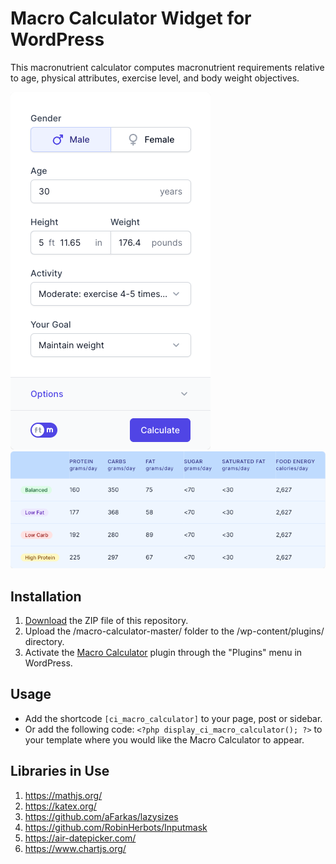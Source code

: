 # Macro Calculator Widget for WordPress

This macronutrient calculator computes macronutrient requirements relative to age, physical attributes, exercise level, and body weight objectives.

![Macro Calculator Input Form](/assets/images/screenshot-1.png "Macro Calculator Input Form")
![Macro Calculator Calculation Results](/assets/images/screenshot-2.png "Macro Calculator Calculation Results")

## Installation

1. [Download](https://github.com/pub-calculator-io/age-calculator/archive/refs/heads/master.zip) the ZIP file of this repository.
2. Upload the /macro-calculator-master/ folder to the /wp-content/plugins/ directory.
3. Activate the [Macro Calculator](https://www.calculator.io/macro-calculator/ "Macro Calculator Homepage") plugin through the "Plugins" menu in WordPress.

## Usage
* Add the shortcode `[ci_macro_calculator]` to your page, post or sidebar.
* Or add the following code: `<?php display_ci_macro_calculator(); ?>` to your template where you would like the Macro Calculator to appear.

## Libraries in Use
1. https://mathjs.org/
2. https://katex.org/
3. https://github.com/aFarkas/lazysizes
4. https://github.com/RobinHerbots/Inputmask
5. https://air-datepicker.com/
6. https://www.chartjs.org/
